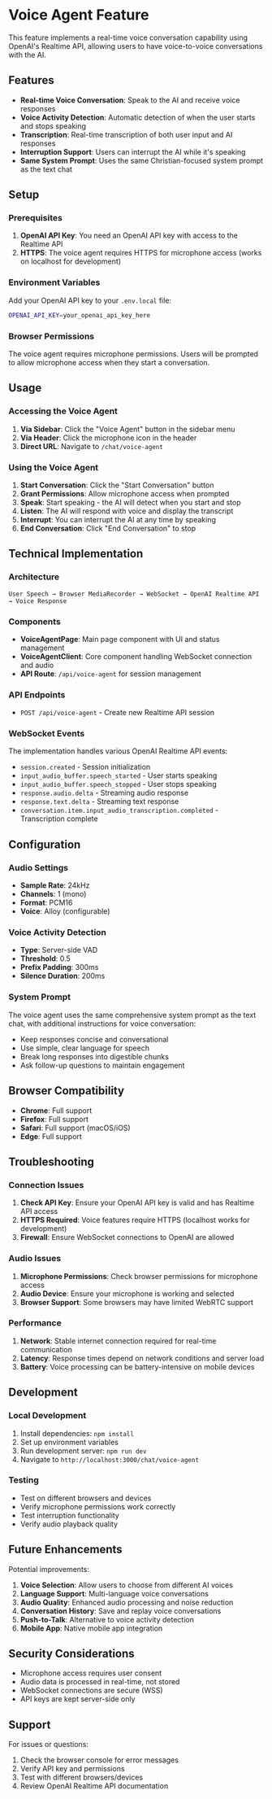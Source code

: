 # Voice Agent Feature

This feature implements a real-time voice conversation capability using OpenAI's Realtime API, allowing users to have voice-to-voice conversations with the AI.

## Features

- **Real-time Voice Conversation**: Speak to the AI and receive voice responses
- **Voice Activity Detection**: Automatic detection of when the user starts and stops speaking
- **Transcription**: Real-time transcription of both user input and AI responses
- **Interruption Support**: Users can interrupt the AI while it's speaking
- **Same System Prompt**: Uses the same Christian-focused system prompt as the text chat

## Setup

### Prerequisites

1. **OpenAI API Key**: You need an OpenAI API key with access to the Realtime API
2. **HTTPS**: The voice agent requires HTTPS for microphone access (works on localhost for development)

### Environment Variables

Add your OpenAI API key to your `.env.local` file:

```bash
OPENAI_API_KEY=your_openai_api_key_here
```

### Browser Permissions

The voice agent requires microphone permissions. Users will be prompted to allow microphone access when they start a conversation.

## Usage

### Accessing the Voice Agent

1. **Via Sidebar**: Click the "Voice Agent" button in the sidebar menu
2. **Via Header**: Click the microphone icon in the header
3. **Direct URL**: Navigate to `/chat/voice-agent`

### Using the Voice Agent

1. **Start Conversation**: Click the "Start Conversation" button
2. **Grant Permissions**: Allow microphone access when prompted
3. **Speak**: Start speaking - the AI will detect when you start and stop
4. **Listen**: The AI will respond with voice and display the transcript
5. **Interrupt**: You can interrupt the AI at any time by speaking
6. **End Conversation**: Click "End Conversation" to stop

## Technical Implementation

### Architecture

```
User Speech → Browser MediaRecorder → WebSocket → OpenAI Realtime API → Voice Response
```

### Components

- **VoiceAgentPage**: Main page component with UI and status management
- **VoiceAgentClient**: Core component handling WebSocket connection and audio
- **API Route**: `/api/voice-agent` for session management

### API Endpoints

- `POST /api/voice-agent` - Create new Realtime API session

### WebSocket Events

The implementation handles various OpenAI Realtime API events:
- `session.created` - Session initialization
- `input_audio_buffer.speech_started` - User starts speaking
- `input_audio_buffer.speech_stopped` - User stops speaking
- `response.audio.delta` - Streaming audio response
- `response.text.delta` - Streaming text response
- `conversation.item.input_audio_transcription.completed` - Transcription complete

## Configuration

### Audio Settings

- **Sample Rate**: 24kHz
- **Channels**: 1 (mono)
- **Format**: PCM16
- **Voice**: Alloy (configurable)

### Voice Activity Detection

- **Type**: Server-side VAD
- **Threshold**: 0.5
- **Prefix Padding**: 300ms
- **Silence Duration**: 200ms

### System Prompt

The voice agent uses the same comprehensive system prompt as the text chat, with additional instructions for voice conversation:

- Keep responses concise and conversational
- Use simple, clear language for speech
- Break long responses into digestible chunks
- Ask follow-up questions to maintain engagement

## Browser Compatibility

- **Chrome**: Full support
- **Firefox**: Full support
- **Safari**: Full support (macOS/iOS)
- **Edge**: Full support

## Troubleshooting

### Connection Issues

1. **Check API Key**: Ensure your OpenAI API key is valid and has Realtime API access
2. **HTTPS Required**: Voice features require HTTPS (localhost works for development)
3. **Firewall**: Ensure WebSocket connections to OpenAI are allowed

### Audio Issues

1. **Microphone Permissions**: Check browser permissions for microphone access
2. **Audio Device**: Ensure your microphone is working and selected
3. **Browser Support**: Some browsers may have limited WebRTC support

### Performance

1. **Network**: Stable internet connection required for real-time communication
2. **Latency**: Response times depend on network conditions and server load
3. **Battery**: Voice processing can be battery-intensive on mobile devices

## Development

### Local Development

1. Install dependencies: `npm install`
2. Set up environment variables
3. Run development server: `npm run dev`
4. Navigate to `http://localhost:3000/chat/voice-agent`

### Testing

- Test on different browsers and devices
- Verify microphone permissions work correctly
- Test interruption functionality
- Verify audio playback quality

## Future Enhancements

Potential improvements:

1. **Voice Selection**: Allow users to choose from different AI voices
2. **Language Support**: Multi-language voice conversations
3. **Audio Quality**: Enhanced audio processing and noise reduction
4. **Conversation History**: Save and replay voice conversations
5. **Push-to-Talk**: Alternative to voice activity detection
6. **Mobile App**: Native mobile app integration

## Security Considerations

- Microphone access requires user consent
- Audio data is processed in real-time, not stored
- WebSocket connections are secure (WSS)
- API keys are kept server-side only

## Support

For issues or questions:
1. Check the browser console for error messages
2. Verify API key and permissions
3. Test with different browsers/devices
4. Review OpenAI Realtime API documentation 